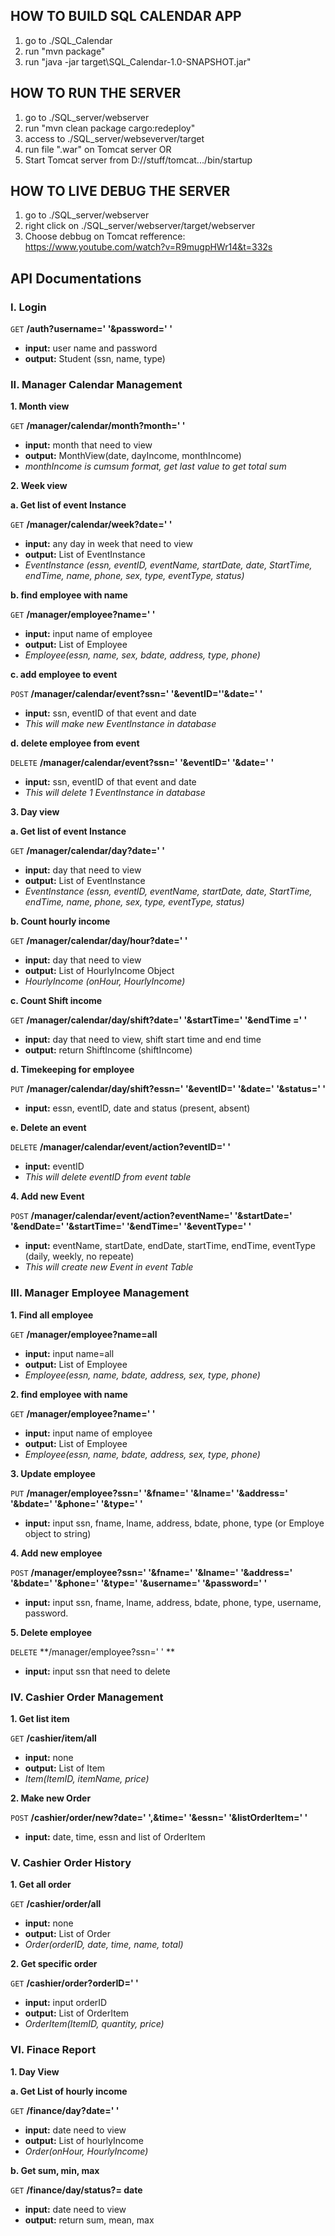 ## HOW TO BUILD SQL CALENDAR APP
1. go to ./SQL_Calendar
2. run "mvn package"
3. run "java -jar target\SQL_Calendar-1.0-SNAPSHOT.jar"

## HOW TO RUN THE SERVER
1. go to ./SQL_server/webserver
2. run "mvn clean package cargo:redeploy"
3. access to ./SQL_server/webseverver/target
4. run file ".war" on Tomcat server
OR
3. Start Tomcat server from D://stuff/tomcat.../bin/startup


## HOW TO LIVE DEBUG THE SERVER
1. go to ./SQL_server/webserver
2. right click on ./SQL_server/webserver/target/webserver
3. Choose debbug on Tomcat
refference: https://www.youtube.com/watch?v=R9mugpHWr14&t=332s


## API Documentations

### I. Login

`GET` **/auth?username=' '&password=' '**
- **input:** user name and password
- **output:** Student (ssn, name, type)

### II. Manager Calendar Management

**1. Month view**

`GET` **/manager/calendar/month?month=' '**
- **input:** month that need to view
- **output:** MonthView(date, dayIncome, monthIncome)
- *monthIncome is cumsum format, get last value to get total sum*

**2. Week view**

**a. Get list of event Instance**

`GET` **/manager/calendar/week?date=' '**
- **input:** any day in week that need to view
- **output:** List of EventInstance 
-  *EventInstance (essn, eventID, eventName, startDate, date, StartTime, endTime, name, phone, sex, type, eventType, status)*

 **b. find employee with name**

`GET` **/manager/employee?name=' '**
- **input:** input name of employee
- **output:** List of Employee
-  *Employee(essn, name, sex, bdate, address, type, phone)*

**c. add employee to event**

`POST` **/manager/calendar/event?ssn=' '&eventID=''&date=' '**
- **input:** ssn, eventID of that event and date
- *This will make new EventInstance in database*

**d. delete employee from event**

`DELETE` **/manager/calendar/event?ssn=' '&eventID=' '&date=' '**
- **input:** ssn, eventID of that event and date
- *This will delete 1 EventInstance in database*

**3. Day view**

**a. Get list of event Instance**

`GET` **/manager/calendar/day?date=' '**
- **input:** day that need to view
- **output:** List of EventInstance 
-  *EventInstance (essn, eventID, eventName, startDate, date, StartTime, endTime, name, phone, sex, type, eventType, status)*

**b. Count hourly income**

`GET` **/manager/calendar/day/hour?date=' '**
- **input:** day that need to view
- **output:** List of HourlyIncome Object
-  *HourlyIncome (onHour, HourlyIncome)*

**c. Count Shift income**

`GET` **/manager/calendar/day/shift?date=' '&startTime=' '&endTime =' '**
- **input:** day that need to view, shift start time and end time
- **output:** return ShiftIncome (shiftIncome)

**d. Timekeeping for employee**

`PUT` **/manager/calendar/day/shift?essn=' '&eventID=' '&date=' '&status=' '**
- **input:** essn, eventID, date and status (present, absent)

**e. Delete an event**

`DELETE` **/manager/calendar/event/action?eventID=' '**
- **input:** eventID
- *This will delete eventID from event table*

**4. Add new Event**

`POST` **/manager/calendar/event/action?eventName=' '&startDate=' '&endDate=' '&startTime=' '&endTime=' '&eventType=' '**
- **input:** eventName, startDate, endDate, startTime, endTime, eventType (daily, weekly, no repeate)
- *This will create new Event in event Table*

### III. Manager Employee Management

 **1. Find all employee**

`GET` **/manager/employee?name=all**
- **input:** input name=all
- **output:** List of Employee
-  *Employee(essn, name,  bdate, address, sex, type, phone)*

 **2. find employee with name**

`GET` **/manager/employee?name=' '**
- **input:** input name of employee
- **output:** List of Employee
-  *Employee(essn, name,  bdate, address, sex, type, phone)*

 **3. Update employee**

`PUT` **/manager/employee?ssn=' '&fname=' '&lname=' '&address=' '&bdate=' '&phone=' '&type=' '**
- **input:** input ssn, fname, lname, address, bdate, phone, type (or Employe object to string)

 **4. Add new employee**

`POST` **/manager/employee?ssn=' '&fname=' '&lname=' '&address=' '&bdate=' '&phone=' '&type=' '&username=' '&password=' '**
- **input:** input ssn, fname, lname, address, bdate, phone, type, username, password.

 **5. Delete employee**

`DELETE` **/manager/employee?ssn=' ' **
- **input:** input ssn that need to delete

### IV. Cashier Order Management

 **1. Get list item**

 `GET` **/cashier/item/all**
 - **input:** none
- **output:** List of Item
-  *Item(ItemID, itemName,  price)*

 **2. Make new Order**

 `POST` **/cashier/order/new?date=' ',&time=' '&essn=' '&listOrderItem=' '**
 - **input:** date, time, essn and list of OrderItem

### V. Cashier Order History

 **1. Get all order**

`GET` **/cashier/order/all**
- **input:** none
- **output:** List of Order
-  *Order(orderID, date,  time, name, total)*

 **2. Get specific order**

`GET` **/cashier/order?orderID=' '**
- **input:** input orderID
- **output:** List of OrderItem
-  *OrderItem(ItemID, quantity,  price)*

### VI. Finace Report

 **1. Day View**
 
 **a. Get List of hourly income**

`GET` **/finance/day?date=' '**
- **input:** date need to view
- **output:** List of hourlyIncome
-  *Order(onHour, HourlyIncome)*

 **b. Get sum, min, max**
 
`GET` **/finance/day/status?= date**
- **input:** date need to view
- **output:** return sum, mean, max




